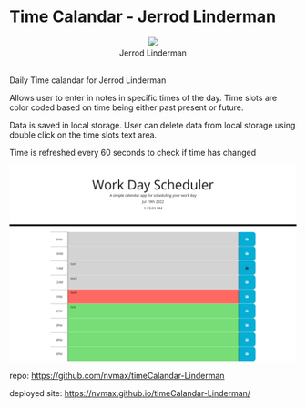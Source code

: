 # Time Calandar - Jerrod Linderman
<div id="header" align="center">
  <img src="https://media.giphy.com/media/M9gbBd9nbDrOTu1Mqx/giphy.gif" width="100"/>
</div>
<div align="center">
 Jerrod Linderman
</div>
<div align="center">
<img src="https://komarev.com/ghpvc/?username=nvmaxx&style=flat-square&color=blue" alt=""/>
</div>


Daily Time calandar for Jerrod Linderman

Allows user to enter in notes in specific times of the day.  Time slots are color coded based on time being either past present or future.

Data is saved in local storage. User can delete data from local storage using double click on the time slots text area.

Time is refreshed every 60 seconds to check if time has changed




![](/assets/timecalandar.png)



repo: https://github.com/nvmax/timeCalandar-Linderman

deployed site: https://nvmax.github.io/timeCalandar-Linderman/

